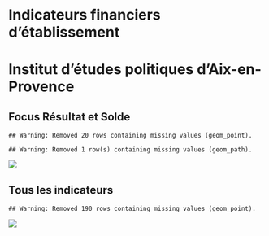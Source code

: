 Indicateurs financiers d’établissement
================

# Institut d’études politiques d’Aix-en-Provence

## Focus Résultat et Solde

    ## Warning: Removed 20 rows containing missing values (geom_point).

    ## Warning: Removed 1 row(s) containing missing values (geom_path).

![](institut_d_études_politiques_d_aix_en_provence_files/figure-gfm/etab.focus-1.png)<!-- -->

## Tous les indicateurs

    ## Warning: Removed 190 rows containing missing values (geom_point).

![](institut_d_études_politiques_d_aix_en_provence_files/figure-gfm/etab-1.png)<!-- -->

